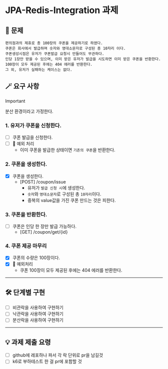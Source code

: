 # JPA-Redis-Integration 과제

## 📜 문제
```text
편의점과의 제휴로 총 100장의 쿠폰을 제공하기로 하였다.
쿠폰은 회사에서 발급하며 숫자와 영대소문자로 구성된 총 10자리 이다.
쿠폰생성시점은 유저가 쿠폰발급 요청시 만들어도 무관하다.
인당 1장만 받을 수 있으며, 이미 받은 유저가 발급을 시도하면 이미 받은 쿠폰을 반환한다.
100장이 모두 제공된 후에는 404 에러를 반환한다.
그 외, 유저가 실패하는 케이스는 없다.
```
## 🪄 요구 사항
> [!important]
> 분산 환경이라고 가정한다.

### 1. 유저가 쿠폰을 신청한다.
- [ ] 쿠폰 발급을 신청한다.
- [ ] 📢 예외 처리
  - 이미 쿠폰을 발급한 상태이면 `기존의 쿠폰`을 반환한다.

### 2. 쿠폰을 생성한다.
- [x] 쿠폰을 생성한다.
  - [POST] /coupon/issue
    - 유저가 `발급 신청 시`에 생성한다. 
    - `숫자`와 `영대소문자`로 구성된 총 `10자리`이다.
    - 중복의 value값을 가진 쿠폰 만드는 것은 피한다.

### 3. 쿠폰을 반환한다.
- [ ] 쿠폰은 인당 한 장만 발급 가능하다.
  - [GET] /coupon/get/{id}

### 4. 쿠폰 제공 마무리
- [x] 쿠폰의 수량은 100장이다.
- [x] 📢 예외처리
  - 쿠폰 100장이 모두 제공된 후에는 404 에러를 반환한다.

---

## 🛠️ 단계별 구현
- [ ] 비관락을 사용하여 구현하기
- [ ] 낙관락을 사용하여 구현하기
- [ ] 분산락을 사용하여 구현하기

---

## 💡 과제 제출 요령
- [ ] github에 레포하나 파서 각 락 단위로 pr을 남길것 
- [ ] k6로 부하테스트 한 걸 pr에 포함할 것
